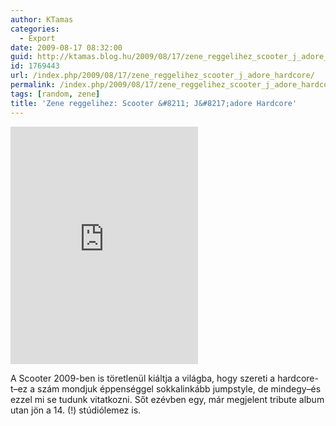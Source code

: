 ```yaml
---
author: KTamas
categories:
  - Export
date: 2009-08-17 08:32:00
guid: http://ktamas.blog.hu/2009/08/17/zene_reggelihez_scooter_j_adore_hardcore
id: 1769443
url: /index.php/2009/08/17/zene_reggelihez_scooter_j_adore_hardcore/
permalink: /index.php/2009/08/17/zene_reggelihez_scooter_j_adore_hardcore/
tags: [random, zene]
title: 'Zene reggelihez: Scooter &#8211; J&#8217;adore Hardcore'
---
```


<iframe src="https://open.spotify.com/embed/track/5pJbhgv6UjZ72I2pY0or4U" width="300" height="380" frameborder="0" allowtransparency="true" allow="encrypted-media"></iframe>

A Scooter 2009-ben is töretlenül kiáltja a világba, hogy szereti a hardcore-t&#8211;ez a szám mondjuk éppenséggel sokkalinkább jumpstyle, de mindegy&#8211;és ezzel mi se tudunk vitatkozni. Sőt ezévben egy, már megjelent tribute album utan jön a 14. (!) stúdiólemez is.
